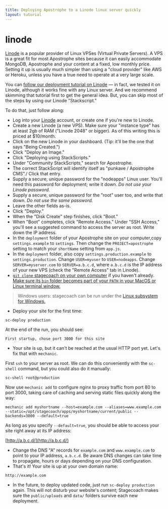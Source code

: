 ```yaml
---
title: Deploying Apostrophe to a Linode linux server quickly
layout: tutorial
---
```


# linode

[Linode](https://www.linode.com) is a popular provider of Linux VPSes \(Virtual Private Servers\). A VPS is a great fit for most Apostrophe sites because it can easily accommodate MongoDB, Apostrophe and your content at a fixed, low monthly price. Setting it up is usually much simpler than using a "cloud provider" like AWS or Heroku, unless you have a true need to operate at a very large scale.

You can [follow our deployment tutorial on Linode](https://github.com/apostrophecms/apostrophe-documentation/tree/e71017392b54a258d8d72811456c862139150a96/tutorials/intermediate/deployment.html) — in fact, we tested it on Linode, although it works fine with any Linux server. And we recommend skimming that tutorial first to get the general idea. But, you can skip most of the steps by using our Linode "Stackscript."

To do that, just follow along:

* Log into your [Linode](https://www.linode.com) account, or create one if you're new to Linode.
* Create a new Linode \(a new VPS\). Make sure your "instance type" has at least 2gb of RAM \("Linode 2048" or bigger\). As of this writing this is priced at $10/month.
* Click on the new Linode in your dashboard. \(Tip: it'll be the one that says "Being Created."\)
* Click "Deploy an Image."
* Click "Deploying using StackScripts."
* Under "Community StackScripts," search for Apostrophe.
* The correct StackScript will identify itself as "punkave / Apostrophe CMS"./ Click that entry.
* Supply a secure, unique password for the "nodeapps" Linux user. You'll need this password for deployment; write it down. _Do not use your Linode password._
* Supply a secure, unique password for the "root" user too, and write that down. _Do not use the same password._
* Leave the other fields as-is.
* Click "Deploy."
* When the "Disk Create" step finishes, click "Boot."
* When "Boot" completes, click "Remote Access." Under "SSH Access," you'll see a suggested command to access the server as root. Write down the IP address.
* In the `deployment` folder of your Apostrophe site on your computer,copy `settings.example` to `settings`. Then change the `PROJECT=apostrophe` setting to match your `shortName` setting from `app.js`.
* In the `deployment` folder, also copy `settings.production.example` to `settings.production`. Change `USER=myuser` to `USER=nodeapps`. Change `SERVER=myserver.com` to `SERVER=a.b.c.d`, where `a.b.c.d` is the IP address of your new VPS \(check the "Remote Access" tab in Linode\).
* [`git clone` stagecoach on your own computer](https://github.com/punkave/stagecoach) if you haven't already. [Make sure its `bin` folder becomes part of your `PATH` in your MacOS or Linux terminal window.](https://stackoverflow.com/questions/14637979/how-to-permanently-set-path-on-linux-unix)

> Windows users: stagecoach can be run under the [Linux subsystem for Windows.](https://docs.microsoft.com/en-us/windows/wsl/install-win10)

* Deploy your site for the first time:

```text
sc-deploy production
```

At the end of the run, you should see:

```text
First startup, chose port 3000 for this site
```

* Your site is up, but it can't be reached at the usual HTTP port yet. Let's fix that with `mechanic`.

First `ssh` to your server as root. We can do this conveniently with the `sc-shell` command, but you could also do it manually:

```text
sc-shell root@production
```

Now use `mechanic add` to configure nginx to proxy traffic from port 80 to port 3000, taking care of caching and serving static files quickly along the way:

```text
mechanic add myshortname --host=example.com --aliases=www.example.com --static=/opt/stagecoach/apps/myshortname/current/public --backends=3000 --default=true
```

As long as you specify `--default=true`, you should be able to access your site right away at its IP address:

[http://a.b.c.d/](http://a.b.c.d/)

* Change the DNS "A" records for `example.com` and `www.example.com` to point to your IP address, `a.b.c.d`. Be aware DNS changes can take time to propagate, hours or days depending on your DNS configuration.
* That's it! Your site is up at your own domain name:

`http://example.com`

* In the future, to deploy updated code, just run `sc-deploy production` again. This will not disturb your website's content; Stagecoach makes sure the `public/uploads` and `data/` folders survive each new deployment.

